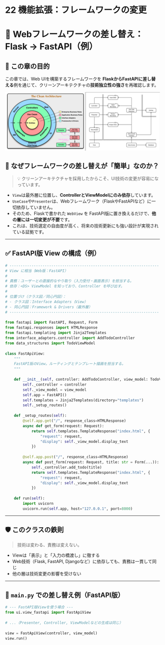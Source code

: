 # 22 機能拡張：フレームワークの変更

# 🔄 Webフレームワークの差し替え：Flask → FastAPI（例）

## 🧭 この章の目的

この章では、Web UIを構築するフレームワークを **FlaskからFastAPIに差し替える**例を通じて、クリーンアーキテクチャの**技術独立性の強さ**を再確認します。

![クリーンアーキテクチャ](../クリーンアーキテクチャ.png)

## 🔁 なぜフレームワークの差し替えが「簡単」なのか？

> 💡 クリーンアーキテクチャを採用したからこそ、UI技術の変更が容易になっています。
> 
- `View`は最外層に位置し、**ControllerとViewModelにのみ依存**しています。
- `UseCase`や`Presenter`は、Webフレームワーク（FlaskやFastAPIなど）に一切依存していません。
- そのため、Flaskで書かれた `WebView` を FastAPI版に置き換えるだけで、**他の層には一切変更が不要**です。
- これは、技術選定の自由度が高く、将来の技術更新にも強い設計が実現されている証拠です。

---

## ✅ FastAPI版 View の構成（例）

```python
# --------------------------------------------------------------------
# View に相当（Web版：FastAPI）
#
# 責務：ユーザーとの直接的なやり取り（入力受付・画面表示）を担当する。
# 依存：<DS> ViewModel を知っており、Controller を呼び出す。
#
# 位置づけ（クラス図／同心円図）：
# - クラス図：Interface Adapters（View）
# - 同心円図：Framework & Drivers（最外層）
# --------------------------------------------------------------------

from fastapi import FastAPI, Request, Form
from fastapi.responses import HTMLResponse
from fastapi.templating import Jinja2Templates
from interface_adapters.controller import AddTodoController
from data_structures import TodoViewModel

class FastApiView:
    """
    FastAPI版のView。ルーティングとテンプレート描画を担当する。
    """

    def __init__(self, controller: AddTodoController, view_model: TodoViewModel):
        self._controller = controller
        self._view_model = view_model
        self.app = FastAPI()
        self.templates = Jinja2Templates(directory="templates")
        self._setup_routes()

    def _setup_routes(self):
        @self.app.get("/", response_class=HTMLResponse)
        async def get_form(request: Request):
            return self.templates.TemplateResponse("index.html", {
                "request": request,
                "display": self._view_model.display_text
            })

        @self.app.post("/", response_class=HTMLResponse)
        async def post_form(request: Request, title: str = Form(...)):
            self._controller.add_todo(title)
            return self.templates.TemplateResponse("index.html", {
                "request": request,
                "display": self._view_model.display_text
            })

    def run(self):
        import uvicorn
        uvicorn.run(self.app, host="127.0.0.1", port=8000)

```

---

## 🛡 このクラスの鉄則

> 技術は変わる、責務は変えない。
> 
- Viewは「表示」と「入力の橋渡し」に徹する
- Web技術（Flask, FastAPI, Djangoなど）に依存しても、責務は一貫して同じ
- 他の層は技術変更の影響を受けない

---

## 🔧 `main.py` での差し替え例（FastAPI版）

```python
# --- FastAPI版Viewを使う場合 ---
from ui.view_fastapi import FastApiView

# ...（Presenter, Controller, ViewModelなどの生成は同じ）

view = FastApiView(controller, view_model)
view.run()

```